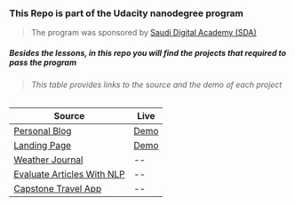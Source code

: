 ### This Repo is part of the Udacity nanodegree program

> The program was sponsored by [Saudi Digital Academy (SDA)](https://sda.edu.sa/rise)

##### Besides the lessons, in this repo you will find the projects that required to pass the program

> ###### This table provides links to the source and the demo of each project

| Source                                                                                                                    | Live                                                                                   |
| ------------------------------------------------------------------------------------------------------------------------- | -------------------------------------------------------------------------------------- |
| [Personal Blog](https://github.com/MohamedAlosaili/udacity-nd-projects/tree/main/personal-blog)                           | [Demo](https://mohamedalosaili.github.io/udacity-nd-projects/personal-blog/index.html) |
| [Landing Page](https://github.com/MohamedAlosaili/udacity-nd-projects/tree/main/landing-page)                             | [Demo](https://mohamedalosaili.github.io/udacity-nd-projects/landing-page/index.html)  |
| [Weather Journal](https://github.com/MohamedAlosaili/udacity-nd-projects/tree/main/weather-journal-app)                   | --                                                                                     |
| [Evaluate Articles With NLP](https://github.com/MohamedAlosaili/udacity-nd-projects/tree/main/evaluate-articles-with-nlp) | --                                                                                     |
| [Capstone Travel App](https://github.com/MohamedAlosaili/udacity-nd-projects/tree/main/capstone-travel-app)               | --                                                                                     |
